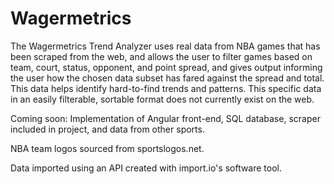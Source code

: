 # Wagermetrics

The Wagermetrics Trend Analyzer uses real data from NBA games that has been scraped from the web, and allows the user to filter games based on team, court, status, opponent, and point spread, and gives output informing the user how the chosen data subset has fared against the spread and total. This data helps identify hard-to-find trends and patterns. This specific data in an easily filterable, sortable format does not currently exist on the web.

Coming soon: Implementation of Angular front-end, SQL database, scraper included in project, and data from other sports.

NBA team logos sourced from sportslogos.net.

Data imported using an API created with import.io's software tool.
